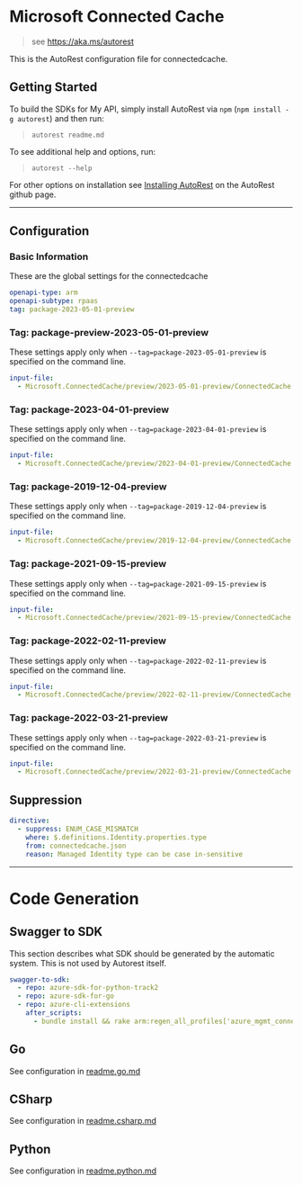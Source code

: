 # Microsoft Connected Cache

> see https://aka.ms/autorest

This is the AutoRest configuration file for connectedcache.

## Getting Started

To build the SDKs for My API, simply install AutoRest via `npm` (`npm install -g autorest`) and then run:

> `autorest readme.md`

To see additional help and options, run:

> `autorest --help`

For other options on installation see [Installing AutoRest](https://aka.ms/autorest/install) on the AutoRest github page.

---

## Configuration

### Basic Information

These are the global settings for the connectedcache

``` yaml
openapi-type: arm
openapi-subtype: rpaas
tag: package-2023-05-01-preview
```


### Tag: package-preview-2023-05-01-preview

These settings apply only when `--tag=package-2023-05-01-preview` is specified on the command line.

```yaml $(tag) == 'package-2023-05-01-preview'
input-file:
  - Microsoft.ConnectedCache/preview/2023-05-01-preview/ConnectedCache.json
```

### Tag: package-2023-04-01-preview

These settings apply only when `--tag=package-2023-04-01-preview` is specified on the command line.

``` yaml $(tag) == 'package-2023-04-01-preview'
input-file:
  - Microsoft.ConnectedCache/preview/2023-04-01-preview/ConnectedCache.json
```

### Tag: package-2019-12-04-preview

These settings apply only when `--tag=package-2019-12-04-preview` is specified on the command line.

``` yaml $(tag) == 'package-2019-12-04-preview'
input-file:
  - Microsoft.ConnectedCache/preview/2019-12-04-preview/ConnectedCache.json
```

### Tag: package-2021-09-15-preview

These settings apply only when `--tag=package-2021-09-15-preview` is specified on the command line.

``` yaml $(tag) == 'package-2021-09-15-preview'
input-file:
  - Microsoft.ConnectedCache/preview/2021-09-15-preview/ConnectedCache.json
```

### Tag: package-2022-02-11-preview

These settings apply only when `--tag=package-2022-02-11-preview` is specified on the command line.

```yaml $(tag) == 'package-2022-02-11-preview'
input-file:
  - Microsoft.ConnectedCache/preview/2022-02-11-preview/ConnectedCache.json
```
### Tag: package-2022-03-21-preview

These settings apply only when `--tag=package-2022-03-21-preview` is specified on the command line.

``` yaml $(tag) == 'package-2022-03-21-preview'
input-file:
  - Microsoft.ConnectedCache/preview/2022-03-21-preview/ConnectedCache.json
```

## Suppression

``` yaml
directive:
  - suppress: ENUM_CASE_MISMATCH
    where: $.definitions.Identity.properties.type
    from: connectedcache.json
    reason: Managed Identity type can be case in-sensitive
```

---

# Code Generation

## Swagger to SDK

This section describes what SDK should be generated by the automatic system.
This is not used by Autorest itself.

``` yaml $(swagger-to-sdk)
swagger-to-sdk:
  - repo: azure-sdk-for-python-track2
  - repo: azure-sdk-for-go
  - repo: azure-cli-extensions
    after_scripts:
      - bundle install && rake arm:regen_all_profiles['azure_mgmt_connectedcache']
```

## Go

See configuration in [readme.go.md](./readme.go.md)

## CSharp

See configuration in [readme.csharp.md](./readme.csharp.md)

## Python

See configuration in [readme.python.md](./readme.python.md)
